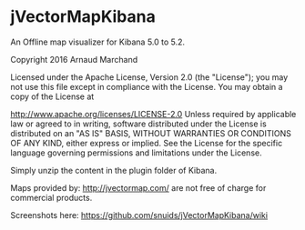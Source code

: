 # jVectorMapKibana

An Offline map visualizer for Kibana 5.0 to 5.2.

Copyright 2016 Arnaud Marchand

Licensed under the Apache License, Version 2.0 (the "License"); you may not use this file except in compliance with the License. You may obtain a copy of the License at

http://www.apache.org/licenses/LICENSE-2.0
Unless required by applicable law or agreed to in writing, software distributed under the License is distributed on an "AS IS" BASIS, WITHOUT WARRANTIES OR CONDITIONS OF ANY KIND, either express or implied. See the License for the specific language governing permissions and limitations under the License.

Simply unzip the content in the plugin folder of Kibana.

Maps provided by: http://jvectormap.com/ are not free of charge for commercial products.

Screenshots here: https://github.com/snuids/jVectorMapKibana/wiki
